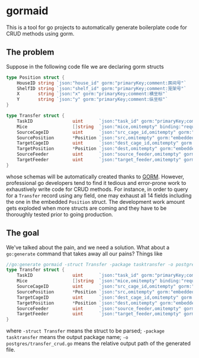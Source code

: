 # gormaid

This is a tool for go projects to automatically generate boilerplate code for CRUD methods using gorm.

## The problem
Suppose in the following code file we are declaring gorm structs
```go
type Position struct {
    HouseID string `json:"house_id" gorm:"primaryKey;comment:房间号"`
    ShelfID string `json:"shelf_id" gorm:"primaryKey;comment:笼架号"`
    X       string `json:"x" gorm:"primaryKey;comment:横坐标"`
    Y       string `json:"y" gorm:"primaryKey;comment:纵坐标"`
}

type Transfer struct {
	TaskID               uint      `json:"task_id" gorm:"primaryKey;comment:任务id"`
	Mice                 []string  `json:"mice,omitempty" binding:"required" gorm:"serializer:json;comment:小鼠编号"`
	SourceCageID         uint      `json:"src_cage_id,omitempty" gorm:"column:src_cage_id;primaryKey;comment:来源笼位"`
	SourcePosition       *Position `json:"src,omitempty" gorm:"embedded;embeddedPrefix:src_"`
	TargetCageID         uint      `json:"dest_cage_id,omitempty" gorm:"column:dest_cage_id;primaryKey;comment:目的笼位id"`
	TargetPosition       *Position `json:"dest,omitempty" gorm:"embedded;embeddedPrefix:dest_"`
	SourceFeeder         uint      `json:"source_feeder,omitempty" gorm:"comment:来源房间饲养员"`
	TargetFeeder         uint      `json:"target_feeder,omitempty" gorm:"comment:目的房间饲养员"`
}
```
whose schemas will be automatically created thanks to [GORM](gorm.io).
However, professional go developers tend to find it tedious and error-prone work to exhaustively write code for CRUD methods.
For instance, in order to query for a `Transfer` record using any field, one may exhaust all 14 fields including the one in the embedded `Position` struct.
The development work amount gets exploded when more structs are coming and they have to be thoroughly tested prior to going production.

## The goal
We've talked about the pain, and we need a solution. What about a `go:generate` command that takes away all our pains?
Things like
```go
//go:generate gormaid -struct Transfer -package tasktransfer -o postgres/transfer_crud.go
type Transfer struct {
	TaskID               uint      `json:"task_id" gorm:"primaryKey;comment:任务id"`
	Mice                 []string  `json:"mice,omitempty" binding:"required" gorm:"serializer:json;comment:小鼠编号"`
	SourceCageID         uint      `json:"src_cage_id,omitempty" gorm:"column:src_cage_id;primaryKey;comment:来源笼位"`
	SourcePosition       *Position `json:"src,omitempty" gorm:"embedded;embeddedPrefix:src_"`
	TargetCageID         uint      `json:"dest_cage_id,omitempty" gorm:"column:dest_cage_id;primaryKey;comment:目的笼位id"`
	TargetPosition       *Position `json:"dest,omitempty" gorm:"embedded;embeddedPrefix:dest_"`
	SourceFeeder         uint      `json:"source_feeder,omitempty" gorm:"comment:来源房间饲养员"`
	TargetFeeder         uint      `json:"target_feeder,omitempty" gorm:"comment:目的房间饲养员"`
}
```
where `-struct Transfer` means the struct to be parsed;
`-package tasktransfer` means the output package name;
`-o postgres/transfer_crud.go` means the relative output path of the generated file.
